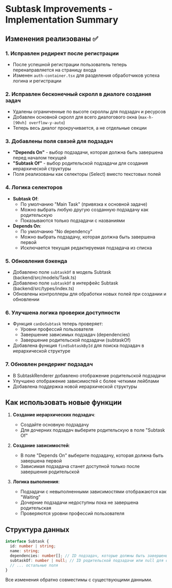 # Subtask Improvements - Implementation Summary

## Изменения реализованы ✅

### 1. Исправлен редирект после регистрации 
- После успешной регистрации пользователь теперь перенаправляется на страницу входа
- Изменен `auth-container.tsx` для разделения обработчиков успеха логина и регистрации

### 2. Исправлен бесконечный скролл в диалоге создания задач
- Удалены ограниченные по высоте скроллы для подзадач и ресурсов  
- Добавлен основной скролл для всего диалогового окна (`max-h-[90vh] overflow-y-auto`)
- Теперь весь диалог прокручивается, а не отдельные секции

### 3. Добавлены поля связей для подзадач
- **"Depends On"** - выбор подзадачи, которая должна быть завершена перед началом текущей
- **"Subtask Of"** - выбор родительской подзадачи для создания иерархической структуры
- Поля реализованы как селекторы (Select) вместо текстовых полей

### 4. Логика селекторов
- **Subtask Of**: 
  - По умолчанию "Main Task" (привязка к основной задаче)
  - Можно выбрать любую другую созданную подзадачу как родительскую
  - Показываются только подзадачи с названиями
- **Depends On**:
  - По умолчанию "No dependency" 
  - Можно выбрать подзадачу, которая должна быть завершена первой
  - Исключается текущая редактируемая подзадача из списка

### 5. Обновления бэкенда
- Добавлено поле `subtaskOf` в модель Subtask (backend/src/models/Task.ts)
- Добавлено поле `subtaskOf` в интерфейс Subtask (backend/src/types/index.ts)
- Обновлены контроллеры для обработки новых полей при создании и обновлении

### 6. Улучшена логика проверки доступности
- Функция `canDoSubtask` теперь проверяет:
  - Уровни профессий пользователя
  - Завершение зависимых подзадач (dependencies)
  - Завершение родительской подзадачи (subtaskOf)
- Добавлена функция `findSubtaskById` для поиска подзадач в иерархической структуре

### 7. Обновлен рендеринг подзадач
- В SubtaskRenderer добавлено отображение родительской подзадачи
- Улучшено отображение зависимостей с более четкими лейблами
- Добавлена поддержка новой иерархической структуры

## Как использовать новые функции

1. **Создание иерархических подзадач**:
   - Создайте основную подзадачу
   - Для дочерних подзадач выберите родительскую в поле "Subtask Of"

2. **Создание зависимостей**:
   - В поле "Depends On" выберите подзадачу, которая должна быть завершена первой
   - Зависимая подзадача станет доступной только после завершения родительской

3. **Логика выполнения**:
   - Подзадачи с невыполненными зависимостями отображаются как "Waiting"
   - Дочерние подзадачи недоступны пока не завершена родительская
   - Проверяются уровни профессий пользователя

## Структура данных

```typescript
interface Subtask {
  id: number | string;
  name: string;
  dependencies: number[]; // ID подзадач, которые должны быть завершены первыми
  subtaskOf: number | null; // ID родительской подзадачи или null для основной задачи
  // ... остальные поля
}
```

Все изменения обратно совместимы с существующими данными. 